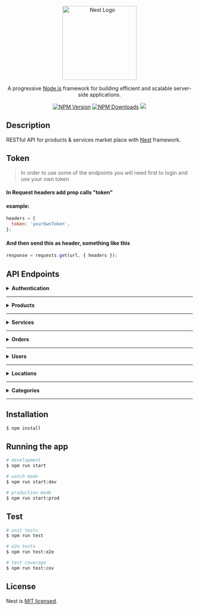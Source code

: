 <p align="center">
  <a href="http://nestjs.com/" target="blank"><img src="https://nestjs.com/img/logo-small.svg" width="200" alt="Nest Logo" /></a>
</p>

  <p align="center">A progressive <a href="http://nodejs.org" target="_blank">Node.js</a> framework for building efficient and scalable server-side applications.</p>
    <p align="center">
<a href="https://www.npmjs.com/~nestjscore" target="_blank"><img src="https://img.shields.io/npm/v/@nestjs/core.svg" alt="NPM Version" /></a>
<a href="https://www.npmjs.com/~nestjscore" target="_blank"><img src="https://img.shields.io/npm/dm/@nestjs/common.svg" alt="NPM Downloads" /></a>
  <a href="https://twitter.com/nestframework" target="_blank"><img src="https://img.shields.io/twitter/follow/nestframework.svg?style=social&label=Follow"></a>
</p>

## Description

RESTful API for products & services market place with [Nest](https://github.com/nestjs/nest) framework.

## Token

> In order to use some of the endpoints you will need first to login and use your own token

#### In Request headers add prop calls "token"

#### example:

```js
headers = {
  token: 'yourOwnToken',
};
```

#### And then send this as header, something like this

```js
response = requests.get(url, { headers });
```

## API Endpoints

<details>
 <summary><b>Authentication</b></summary>

#### POST /auth/register

> ##### request body props: (\* means required)
>
> - name\*: string, min length 2, max length 50
> - email\*: valid email (---@---.---)
> - password\*: strong password with at least 1 (number, lowercase, uppercase, symbol)
> - role\*: accepts only "customer" or "vendor"
> - photo: string, url
> - job\* for vendor: stirng min length 2, max 50
> - phone\* for vendor: string, phone number
> - description\* for vendor : string, min length 20, max length 500
> - address.gov\* for vendor: string, the object Id of the governorate that is one of the existing ones in the database
> - address.city\* for vendor: string, the object Id of the city
> - address.street: string, min length 3 max 100

```json
// request body example
{
  "name": "ali",
  "email": "ali@gmail.com",
  "password": "1234abCd!",
  "role": "vendor",
  "job": "graphic designer",
  "phone": "01234567891",
  "photo": "images.net/ali.png",
  "description": "Hello I am Ali"
  "address": {
    "gov": "65e4b9c77615d13c7864a0c4",
    "city": "65e4b9c77615d13c7864134g",
    "street": "Awl Abbas St."
  }
}
```

#### POST /auth/login

> request an access_token

```json
// request body example
{
  "email": "ali@gmail.com",
  "password": "1234abCd!"
}
```

```json
// response body example
{
  "access_token": "hfpashfuiwndlkfawlkejfoialwef.woiejfoijasoiejflwkejfajwoiefj.aoweijfoaiwjfioawjefoijasdlkfjawoiefj23oijodjfa09wjef3489rpjwefoijw"
}
```

</details>

---

<details>
 <summary><b>Products</b></summary>

#### GET /products?page=1&limit=10

> query and it takes page and limit default is 1 and 20 respectively

#### return:

```json
{
  "data": [
    {
      "id": "65e5f83085020468684cf",
      "name": "test1",
      "price": 250,
      "description": "test test",
      "photos": [
        "https://i.imgur.com/1o3KcN6.png",
        "https://i.imgur.com/1o3KcN6.png",
        "https://i.imgur.com/1o3KcN6.png"
      ],
      "category": {
        "main": "نجاره",
        "sub": "خشب"
      },
      "vendor": {
        "id": "65e5f706e9c9ebb9d820",
        "name": "test",
        "gov": "65e36f850475bb457ced9",
        "city": "65e371f2617ef1dd3b697"
      },
      "totalOrders": 0,
      "avgRating": 0,
      "approved": false,
      "createdAt": "2024-03-04T16:34:56.971Z"
    }
  ],
  "meta": {
    "page": 1,
    "limit": 10,
    "itemCount": 7,
    "pageCount": 1,
    "hasPreviousPage": false,
    "hasNextPage": false
  }
}
```

---

#### GET products/user/:userId

> get all products by userId

#### return:

```json
[
  {
    "_id": "65e5f83085020468684",
    "name": "test7",
    "price": 250,
    "description": "test test",
    "photos": [
      "https://i.imgur.com/1o3KcN6.png",
      "https://i.imgur.com/1o3KcN6.png",
      "https://i.imgur.com/1o3KcN6.png",
    ],
    "category": {
      "main": "نجاره",
      "sub": "خشب",
    },
    "vendor": {
      "id": "65e5f706e9c9ebb9d8205",
      "name": "test",
      "gov": "65e36f850475bb457ced9",
      "city": "65e371f2617ef1dd3b692",
    },
    "totalOrders": 0,
    "avgRating": 0,
    "approved": false,
    "createdAt": "2024-03-04T16:34:56.971Z",
    "__v": 0,
  },
];
```

---

#### GET products/:productId

> get product by Id

#### return:

```json
{
  "id": "65e5f83085020468684cf",
  "name": "test1",
  "price": 250,
  "description": "test test",
  "photos": [
    "https://i.imgur.com/1o3KcN6.png",
    "https://i.imgur.com/1o3KcN6.png",
    "https://i.imgur.com/1o3KcN6.png"
  ],
  "category": {
    "main": "نجاره",
    "sub": "خشب"
  },
  "vendor": {
    "id": "65e5f706e9c9ebb9d820",
    "name": "test",
    "gov": "65e36f850475bb457ced9",
    "city": "65e371f2617ef1dd3b697"
  },
  "totalOrders": 0,
  "avgRating": 0,
  "approved": false,
  "createdAt": "2024-03-04T16:34:56.971Z"
}
```

---

#### POST /products

> Create new product
> [!CAUTION]
> Requires Token

##### props: (\* means required)

- name\*: string, min length 2, max length 50
- price\*: must be more than 0 and number
- description\*: type string
- photos\*: array of strings[] and min array length can be 0
- description\*: string, min length 20, max length 500
- category.main\*: must be string main category
- category.sub\*: must be string sub category

#### example:

```json
{
  "name": "test4",
  "price": 250,
  "description": "test test",
  "photos": [
    "https://i.imgur.com/1o3KcN6.png",
    "https://i.imgur.com/1o3KcN6.png",
    "https://i.imgur.com/1o3KcN6.png"
  ],
  "category": {
    "main": "نجاره",
    "sub": "خشب"
  }
}
```

---

#### PATCH /products/:productId

> Update product by productId
> [!CAUTION]
> Requires Token

##### props: (\* means required)

- name: string, min length 2, max length 50
- price: must be more than 0 and number
- description: type string
- photos: array of strings[] and min array length can be 0
- description: string, min length 20, max length 500
- category.main: must be string main category
- category.sub: must be string sub category
- totalOrders: must be not less than 0
- avgRating: must be not less than 0 and not more than 5
- approved: is a boolen can be modified by admin

#### example:

```json
{
  "name": "test4",
  "price": 250,
  "description": "test test",
  "photos": [
    "https://i.imgur.com/1o3KcN6.png",
    "https://i.imgur.com/1o3KcN6.png",
    "https://i.imgur.com/1o3KcN6.png"
  ],
  "category": {
    "main": "نجاره",
    "sub": "خشب"
  },
  "totalOrders": 0,
  "avgRating": 0,
  "approved": false
}
```

---

#### DELETE /products/:productId

> Delete product by productId
> [!CAUTION]
> Requires Token

</details>

---

<details>
 <summary><b>Services</b></summary>

#### GET /services?page=1&limit=10

> query and it takes page and limit default is 1 and 20 respectively

#### return:

```json
{
  "data": [
    {
      "id": "65e5f83085020468684cf",
      "name": "test1",
      "price": 250,
      "description": "test test",
      "photos": [
        "https://i.imgur.com/1o3KcN6.png",
        "https://i.imgur.com/1o3KcN6.png",
        "https://i.imgur.com/1o3KcN6.png"
      ],
      "category": {
        "main": "نجاره",
        "sub": "خشب"
      },
      "vendor": {
        "id": "65e5f706e9c9ebb9d820",
        "name": "test",
        "gov": "65e36f850475bb457ced9",
        "city": "65e371f2617ef1dd3b697"
      },
      "totalOrders": 0,
      "avgRating": 0,
      "approved": false,
      "createdAt": "2024-03-04T16:34:56.971Z"
    }
  ],
  "meta": {
    "page": 1,
    "limit": 10,
    "itemCount": 7,
    "pageCount": 1,
    "hasPreviousPage": false,
    "hasNextPage": false
  }
}
```

---

#### GET services/user/:userId

> get all services by userId

#### return:

```json
[
  {
    "_id": "65e5f83085020468684",
    "name": "test7",
    "price": 250,
    "description": "test test",
    "photos": [
      "https://i.imgur.com/1o3KcN6.png",
      "https://i.imgur.com/1o3KcN6.png",
      "https://i.imgur.com/1o3KcN6.png",
    ],
    "category": {
      "main": "نجاره",
      "sub": "خشب",
    },
    "vendor": {
      "id": "65e5f706e9c9ebb9d8205",
      "name": "test",
      "gov": "65e36f850475bb457ced9",
      "city": "65e371f2617ef1dd3b692",
    },
    "totalOrders": 0,
    "avgRating": 0,
    "approved": false,
    "createdAt": "2024-03-04T16:34:56.971Z",
    "__v": 0,
  },
];
```

---

#### GET services/:serviceId

> get services by Id

#### return:

```json
{
  "id": "65e5f83085020468684cf",
  "name": "test1",
  "price": 250,
  "description": "test test",
  "photos": [
    "https://i.imgur.com/1o3KcN6.png",
    "https://i.imgur.com/1o3KcN6.png",
    "https://i.imgur.com/1o3KcN6.png"
  ],
  "category": {
    "main": "نجاره",
    "sub": "خشب"
  },
  "vendor": {
    "id": "65e5f706e9c9ebb9d820",
    "name": "test",
    "gov": "65e36f850475bb457ced9",
    "city": "65e371f2617ef1dd3b697"
  },
  "totalOrders": 0,
  "avgRating": 0,
  "approved": false,
  "createdAt": "2024-03-04T16:34:56.971Z"
}
```

---

#### POST /services

> Create new service
> [!CAUTION]
> Requires Token

##### props: (\* means required)

- name\*: string, min length 2, max length 50
- price\*: must be more than 0 and number
- description\*: type string
- photos\*: array of strings[] and min array length is 1
- description\*: string, min length 20, max length 500
- category.main\*: must be string main category
- category.sub\*: must be string sub category

#### example:

```json
{
  "name": "test4",
  "price": 250,
  "description": "test test",
  "photos": [
    "https://i.imgur.com/1o3KcN6.png",
    "https://i.imgur.com/1o3KcN6.png",
    "https://i.imgur.com/1o3KcN6.png"
  ],
  "category": {
    "main": "نجاره",
    "sub": "خشب"
  }
}
```

---

#### PATCH /services/:serviceId

> Update service by servicesId
> [!CAUTION]
> Requires Token

##### props: (\* means required)

- name: string, min length 2, max length 50
- price: must be more than 0 and number
- description: type string
- photos: array of strings[] and min array length is 1
- description: string, min length 20, max length 500
- category.main: must be string main category
- category.sub: must be string sub category
- totalOrders: must be not less than 0
- avgRating: must be not less than 0 and not more than 5
- approved: is a boolen can be modified by admin

#### example:

```json
{
  "name": "test4",
  "price": 250,
  "description": "test test",
  "photos": [
    "https://i.imgur.com/1o3KcN6.png",
    "https://i.imgur.com/1o3KcN6.png",
    "https://i.imgur.com/1o3KcN6.png"
  ],
  "category": {
    "main": "نجاره",
    "sub": "خشب"
  },
  "totalOrders": 0,
  "avgRating": 0,
  "approved": false
}
```

---

#### DELETE /services/:serviceId

> Delete service by serviceId
> [!CAUTION]
> Requires Token

</details>

---

<details>
 <summary><b>Orders</b></summary>

#### GET /orders

> get all orders for the current logged in user

#### GET /orders/:orderId

> get infromations about specific order

#### DELETE /orders/:orderId

> customer, vendor can delete products they have done.

#### POST /products/:productId/order

#### POST /services/:serviceId/order

> submit an order request from the current logged in user
> user must be a customer (not even admin can do this)

> [!CAUTION]
> Body Schema is object with message inside

```js
{
  message: '500 > length > 10';
}
```

</details>

---

<details>
 <summary><b>Users</b></summary>

#### GET /users?page=1&limit=10

> query and it takes page and limit default is 1 and 20 respectively
> [!CAUTION]
> Requires Token

#### return:

```json
{
  "data": [
    {
      "id": "65e5cd41f9206d7ec12597",
      "name": "ali",
      "email": "ali@gg.ez",
      "password": "hashedPassword",
      "role": "vendor",
      "address": {
        "gov": "65e36f850475bb457ced99a9",
        "city": "65e371f2617ef1dd3b697ec2"
      },
      "photo": "https/gg.ex",
      "description": "علي علوكا"
    }
  ],
  "meta": {
    "page": 1,
    "limit": 10,
    "itemCount": 7,
    "pageCount": 1,
    "hasPreviousPage": false,
    "hasNextPage": false
  }
}
```

---

#### GET users/:userId

> get user by Id
> [!CAUTION]
> Requires Token

#### return:

```json
{
  "_id": "65e5cd41f9206d7ec12594",
  "name": "ali",
  "email": "ali@gg.ez",
  "password": "hashedPassword",
  "role": "vendor",
  "address": {
    "gov": "65e36f850475bb457ced99a9",
    "city": "65e371f2617ef1dd3b697ec2"
  },
  "photo": "https/gg.ex",
  "description": "علي علوكا",
  "__v": 0
}
```

---

#### PATCH /users/:userId

> Update user by userId
> [!CAUTION]
> Requires Token

##### props: (\* means required)

- name: string, min length 2, max length 50
- password: strong password with at least 1 (number, lowercase, uppercase, symbol) -- ( if password found must provide newPassword )
- newPasswword: strong password with at least 1 (number, lowercase, uppercase, symbol) -- ( if newPassword found must provide oldPassword as prop: "password" )
- role: accepts only "customer" or "vendor"
- photo: url
- description: string, min length 20, max length 500
- address.gov: string, the object Id of the governorate that is one of the existing ones in the database
- address.city: string, the object Id of the city
- address.street: string, min length 3 max 100

#### example:

```json
{
  "name": "ali",
  "password": "oldPassword123@!",
  "newPassword": "newPassword123@!",
  "role": "vendor",
  "address": {
    "gov": "65e36f850475bb457ced99a9",
    "city": "65e371f2617ef1dd3b697ec2"
  },
  "photo": "https/gg.ex",
  "description": "علي علوكا",
  "__v": 0
}
```

---

#### DELETE /users/:userId

> Delete user by serviceId
> [!CAUTION]
> Requires Token

</details>

---

<details>
 <summary><b>Locations</b></summary>

#### GET /locatoins/governorates

> get all available governorates

response

```json
[
  {
    "_id": "65e36f850475bb457ced99a9",
    "name": "الاسكندرية",
    "__v": 0
  },
  {
    "_id": "65e36f850475bb457ced99ac",
    "name": "القاهرة",
    "__v": 0
  },
  {
    "_id": "65e36f850475bb457ced99ad",
    "name": "الشرقية",
    "__v": 0
  }
]
```

#### GET locations/cities/:govId

> get cities in a governorate

response

```json
[
  {
    "_id": "65e374093c963b2c090fe3b5",
    "name": "السلام",
    "gov": "65e36f850475bb457ced99ac",
    "__v": 0
  },
  {
    "_id": "65e374093c963b2c090fe3b6",
    "name": "المرج",
    "gov": "65e36f850475bb457ced99ac",
    "__v": 0
  },
  {
    "_id": "65e374093c963b2c090fe3b7",
    "name": "مدينة نصر",
    "gov": "65e36f850475bb457ced99ac",
    "__v": 0
  }
]
```

#### POST /locations/governorates

> add new governorates

> [!CAUTION]
> body schema: Array of strings

```json
["الاقصر", "شمال سيناء", "البحيرة"]
```

#### POST /locations/cities/:govId

> add new cities to a governorate

> [!CAUTION]
> body schema: Array of strings

```json
["السلام", "المرج", "مدينة نصر"]
```

#### DELETE /locations/governorates/:govId

> delete a governorate and all related cities / users

#### DELETE /locations/cities/:cityId

> delete a city and all related users

</details>

---

<details>
 <summary><b>Categories</b></summary>

#### GET services/categories/

#### GET products/categories/

> get all (services or products) categories

response body

```json
[
  {
    "_id": "65e4b9c77615d13c7864a0c4",
    "name": "اعمال نجااااااارة",
    "description": "باب النجارين بتوعنا مش مخلع",
    "photo": "www/gg/ez",
    "__v": 0
  },
  {
    "_id": "65e86289ba817f471d0d653b",
    "name": "سبااااكههه",
    "description": "سباكين محنكين عالأخر",
    "photo": "www/gg/ez",
    "__v": 0
  }
]
```

---

#### GET services/categories/:categoryId

#### GET products/categories/:categoryId

> get all (services or products) sub categories of one category

response body

```json
[
  {
    "_id": "65e4c166934f4917574449b5",
    "name": "باب و شباك",
    "parent": "65e4b9c77615d13c7864a0c4",
    "__v": 0
  },
  {
    "_id": "65e4c166934f4917574449b7",
    "name": "مكاتب",
    "parent": "65e4b9c77615d13c7864a0c4",
    "__v": 0
  },
  {
    "_id": "65e77927c9bc33d8a77113cf",
    "name": "مطابخ",
    "parent": "65e4b9c77615d13c7864a0c4",
    "__v": 0
  }
]
```

---

#### POST services/categories/

#### POST products/categories/

> add main category (services or products)

> Body Schema: Object with the following props
>
> - name: required, string, min length 3, max length 50
> - photo: string, url
> - description: string min length 10 max lenght 500

request body

```json
{
  "name": "سبااااكههه",
  "description": "سباكين محنكين عالأخر",
  "photo": "www/gg/ez"
}
```

response body if added successfully

```json
{
  "name": "سبااااكههه",
  "description": "سباكين محنكين عالأخر",
  "photo": "www/gg/ez",
  "_id": "65e86289ba817f471d0d653b",
  "__v": 0
}
```

---

#### POST services/categories/:categoryId

#### POST products/categories/:categoryId

> add sub categories to a category

> [!CAUTION]
> body schema: Array of strings

request body

```json
["باب و شباك", "مطابخ", "مكاتب"]
```

response body

```
... same as GET if no conflict happened
```

---

#### PATCH services/categories/:categoryId

#### PATCH products/categories/:categoryId

> Update category by Id (main or sub)

> Body Schema: Object with the following props
>
> - name: string, min length 3, max length 50
> - photo: string, url
> - description: string min length 10 max lenght 500

request body

```json
{
  "name": "سباكه"
}
```

response body on success

```json
{
  "name": "سباكه",
  "description": "سباكين محنكين عالأخر",
  "photo": "www/gg/ez",
  "_id": "65e86289ba817f471d0d653b",
  "__v": 0
}
```

---

#### DELETE services/categories/:categoryId

#### DELETE products/categories/:categoryId

> Delete category (main or sub)

</details>

---

## Installation

```bash
$ npm install
```

## Running the app

```bash
# development
$ npm run start

# watch mode
$ npm run start:dev

# production mode
$ npm run start:prod
```

## Test

```bash
# unit tests
$ npm run test

# e2e tests
$ npm run test:e2e

# test coverage
$ npm run test:cov
```

## License

Nest is [MIT licensed](LICENSE).
